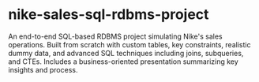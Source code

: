 # nike-sales-sql-rdbms-project
An end-to-end SQL-based RDBMS project simulating Nike's sales operations. Built from scratch with custom tables, key constraints, realistic dummy data, and advanced SQL techniques including joins, subqueries, and CTEs. Includes a business-oriented presentation summarizing key insights and process.
